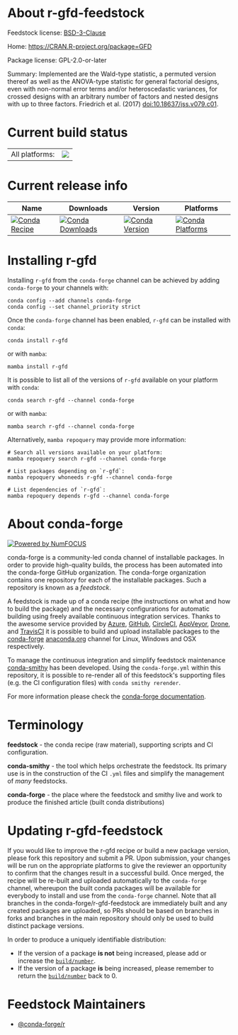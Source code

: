 About r-gfd-feedstock
=====================

Feedstock license: [BSD-3-Clause](https://github.com/conda-forge/r-gfd-feedstock/blob/main/LICENSE.txt)

Home: https://CRAN.R-project.org/package=GFD

Package license: GPL-2.0-or-later

Summary: Implemented are the Wald-type statistic, a permuted version thereof as well as the ANOVA-type statistic for general factorial designs, even with non-normal error terms and/or heteroscedastic variances, for crossed designs with an arbitrary number of factors and nested designs with up to three factors. Friedrich et al. (2017) <doi:10.18637/jss.v079.c01>.

Current build status
====================


<table><tr><td>All platforms:</td>
    <td>
      <a href="https://dev.azure.com/conda-forge/feedstock-builds/_build/latest?definitionId=14461&branchName=main">
        <img src="https://dev.azure.com/conda-forge/feedstock-builds/_apis/build/status/r-gfd-feedstock?branchName=main">
      </a>
    </td>
  </tr>
</table>

Current release info
====================

| Name | Downloads | Version | Platforms |
| --- | --- | --- | --- |
| [![Conda Recipe](https://img.shields.io/badge/recipe-r--gfd-green.svg)](https://anaconda.org/conda-forge/r-gfd) | [![Conda Downloads](https://img.shields.io/conda/dn/conda-forge/r-gfd.svg)](https://anaconda.org/conda-forge/r-gfd) | [![Conda Version](https://img.shields.io/conda/vn/conda-forge/r-gfd.svg)](https://anaconda.org/conda-forge/r-gfd) | [![Conda Platforms](https://img.shields.io/conda/pn/conda-forge/r-gfd.svg)](https://anaconda.org/conda-forge/r-gfd) |

Installing r-gfd
================

Installing `r-gfd` from the `conda-forge` channel can be achieved by adding `conda-forge` to your channels with:

```
conda config --add channels conda-forge
conda config --set channel_priority strict
```

Once the `conda-forge` channel has been enabled, `r-gfd` can be installed with `conda`:

```
conda install r-gfd
```

or with `mamba`:

```
mamba install r-gfd
```

It is possible to list all of the versions of `r-gfd` available on your platform with `conda`:

```
conda search r-gfd --channel conda-forge
```

or with `mamba`:

```
mamba search r-gfd --channel conda-forge
```

Alternatively, `mamba repoquery` may provide more information:

```
# Search all versions available on your platform:
mamba repoquery search r-gfd --channel conda-forge

# List packages depending on `r-gfd`:
mamba repoquery whoneeds r-gfd --channel conda-forge

# List dependencies of `r-gfd`:
mamba repoquery depends r-gfd --channel conda-forge
```


About conda-forge
=================

[![Powered by
NumFOCUS](https://img.shields.io/badge/powered%20by-NumFOCUS-orange.svg?style=flat&colorA=E1523D&colorB=007D8A)](https://numfocus.org)

conda-forge is a community-led conda channel of installable packages.
In order to provide high-quality builds, the process has been automated into the
conda-forge GitHub organization. The conda-forge organization contains one repository
for each of the installable packages. Such a repository is known as a *feedstock*.

A feedstock is made up of a conda recipe (the instructions on what and how to build
the package) and the necessary configurations for automatic building using freely
available continuous integration services. Thanks to the awesome service provided by
[Azure](https://azure.microsoft.com/en-us/services/devops/), [GitHub](https://github.com/),
[CircleCI](https://circleci.com/), [AppVeyor](https://www.appveyor.com/),
[Drone](https://cloud.drone.io/welcome), and [TravisCI](https://travis-ci.com/)
it is possible to build and upload installable packages to the
[conda-forge](https://anaconda.org/conda-forge) [anaconda.org](https://anaconda.org/)
channel for Linux, Windows and OSX respectively.

To manage the continuous integration and simplify feedstock maintenance
[conda-smithy](https://github.com/conda-forge/conda-smithy) has been developed.
Using the ``conda-forge.yml`` within this repository, it is possible to re-render all of
this feedstock's supporting files (e.g. the CI configuration files) with ``conda smithy rerender``.

For more information please check the [conda-forge documentation](https://conda-forge.org/docs/).

Terminology
===========

**feedstock** - the conda recipe (raw material), supporting scripts and CI configuration.

**conda-smithy** - the tool which helps orchestrate the feedstock.
                   Its primary use is in the construction of the CI ``.yml`` files
                   and simplify the management of *many* feedstocks.

**conda-forge** - the place where the feedstock and smithy live and work to
                  produce the finished article (built conda distributions)


Updating r-gfd-feedstock
========================

If you would like to improve the r-gfd recipe or build a new
package version, please fork this repository and submit a PR. Upon submission,
your changes will be run on the appropriate platforms to give the reviewer an
opportunity to confirm that the changes result in a successful build. Once
merged, the recipe will be re-built and uploaded automatically to the
`conda-forge` channel, whereupon the built conda packages will be available for
everybody to install and use from the `conda-forge` channel.
Note that all branches in the conda-forge/r-gfd-feedstock are
immediately built and any created packages are uploaded, so PRs should be based
on branches in forks and branches in the main repository should only be used to
build distinct package versions.

In order to produce a uniquely identifiable distribution:
 * If the version of a package **is not** being increased, please add or increase
   the [``build/number``](https://docs.conda.io/projects/conda-build/en/latest/resources/define-metadata.html#build-number-and-string).
 * If the version of a package **is** being increased, please remember to return
   the [``build/number``](https://docs.conda.io/projects/conda-build/en/latest/resources/define-metadata.html#build-number-and-string)
   back to 0.

Feedstock Maintainers
=====================

* [@conda-forge/r](https://github.com/orgs/conda-forge/teams/r/)

